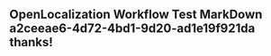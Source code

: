 <properties
ms.topic="hero-topic"
ms.test1="hero-topic"
ms.test2="test"/>

## OpenLocalization Workflow Test MarkDown a2ceeae6-4d72-4bd1-9d20-ad1e19f921da thanks!
